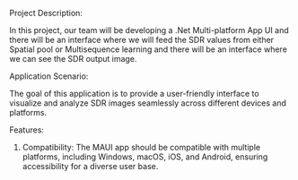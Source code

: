 Project Description:

In this project, our team will be developing a .Net Multi-platform App UI and there will be an interface where we will feed the SDR values from either Spatial pool or Multisequence learning and there will be an interface where we can see the SDR output image.

Application Scenario:

The goal of this application is to provide a user-friendly interface to visualize and analyze SDR images seamlessly across different devices and platforms.

Features:

1) Compatibility:
	The MAUI app should be compatible with multiple platforms, including Windows, macOS, iOS, and Android, ensuring accessibility for a diverse user base. 

